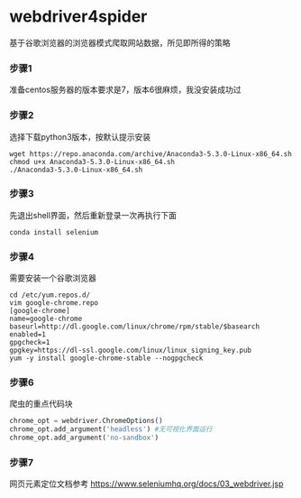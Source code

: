 # webdriver4spider
基于谷歌浏览器的浏览器模式爬取网站数据，所见即所得的策略

### 步骤1
 准备centos服务器的版本要求是7，版本6很麻烦，我没安装成功过

### 步骤2
选择下载python3版本，按默认提示安装
 ```shell
wget https://repo.anaconda.com/archive/Anaconda3-5.3.0-Linux-x86_64.sh
chmod u+x Anaconda3-5.3.0-Linux-x86_64.sh
./Anaconda3-5.3.0-Linux-x86_64.sh
```

### 步骤3
先退出shell界面，然后重新登录一次再执行下面
```shell
conda install selenium
```

### 步骤4
需要安装一个谷歌浏览器
```shell
cd /etc/yum.repos.d/
vim google-chrome.repo
[google-chrome]
name=google-chrome
baseurl=http://dl.google.com/linux/chrome/rpm/stable/$basearch
enabled=1
gpgcheck=1
gpgkey=https://dl-ssl.google.com/linux/linux_signing_key.pub
yum -y install google-chrome-stable --nogpgcheck
```
### 步骤6
爬虫的重点代码块
```python
chrome_opt = webdriver.ChromeOptions() 
chrome_opt.add_argument('headless') #无可视化界面运行
chrome_opt.add_argument('no-sandbox')
```

### 步骤7
网页元素定位文档参考
https://www.seleniumhq.org/docs/03_webdriver.jsp
